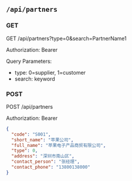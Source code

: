 ## `/api/partners`

### GET
GET /api/partners?type=0&search=PartnerName1

Authorization: Bearer <token>

Query Parameters:
- type: 0=supplier, 1=customer
- search: keyword

### POST
POST /api/partners

Authorization: Bearer <token>
```json
{
  "code": "S001",
  "short_name": "苹果公司",
  "full_name": "苹果电子产品商贸有限公司",
  "type": 0,
  "address": "深圳市南山区",
  "contact_person": "张经理",
  "contact_phone": "13800138000"
}
```
